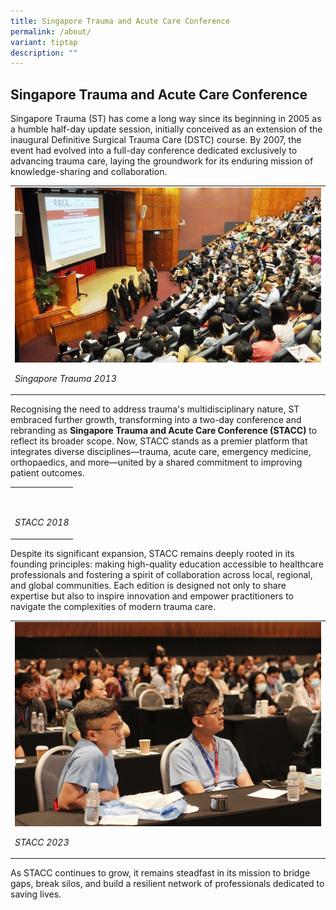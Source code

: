 ```yaml
---
title: Singapore Trauma and Acute Care Conference
permalink: /about/
variant: tiptap
description: ""
---
```

<h2>Singapore Trauma and Acute Care Conference</h2>
<p>Singapore Trauma (ST) has come a long way since its beginning in 2005
as a humble half-day update session, initially conceived as an extension
of the inaugural Definitive Surgical Trauma Care (DSTC) course. By 2007,
the event had evolved into a full-day conference dedicated exclusively
to advancing trauma care, laying the groundwork for its enduring mission
of knowledge-sharing and collaboration.</p>
<table style="minWidth: 25px">
<colgroup>
<col>
</colgroup>
<tbody>
<tr>
<td rowspan="1" colspan="1">
<div class="isomer-image-wrapper">
<img style="width: 100%" height="auto" width="100%" alt="" src="/images/About/ST_2013_Auditorium.jpg">
</div>
<p><em>Singapore Trauma 2013</em>
</p>
</td>
</tr>
</tbody>
</table>
<p>Recognising the need to address trauma's multidisciplinary nature, ST
embraced further growth, transforming into a two-day conference and rebranding
as <strong>Singapore Trauma and Acute Care Conference (STACC)</strong> to
reflect its broader scope. Now, STACC stands as a premier platform that
integrates diverse disciplines—trauma, acute care, emergency medicine,
orthopaedics, and more—united by a shared commitment to improving patient
outcomes.</p>
<table style="minWidth: 25px">
<colgroup>
<col>
</colgroup>
<tbody>
<tr>
<td rowspan="1" colspan="1">
<p></p>
<div class="isomer-image-wrapper">
<img style="width: 100%" height="auto" width="100%" alt="" src="/images/About/STACC_2018_RCCC.jpg">
</div>
<p><em>STACC 2018</em>
</p>
</td>
</tr>
</tbody>
</table>
<p>Despite its significant expansion, STACC remains deeply rooted in its
founding principles: making high-quality education accessible to healthcare
professionals and fostering a spirit of collaboration across local, regional,
and global communities. Each edition is designed not only to share expertise
but also to inspire innovation and empower practitioners to navigate the
complexities of modern trauma care.</p>
<table style="minWidth: 25px">
<colgroup>
<col>
</colgroup>
<tbody>
<tr>
<td rowspan="1" colspan="1">
<div class="isomer-image-wrapper">
<img style="width: 100%" height="auto" width="100%" alt="" src="/images/About/STACC_2023_Suntec.jpg">
</div>
<p><em>STACC 2023</em>
</p>
</td>
</tr>
</tbody>
</table>
<p>As STACC continues to grow, it remains steadfast in its mission to bridge
gaps, break silos, and build a resilient network of professionals dedicated
to saving lives.</p>
<p></p>